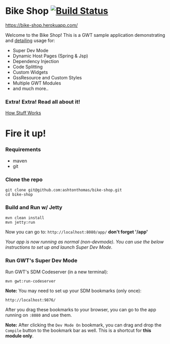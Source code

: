 # Bike Shop [![Build Status](https://travis-ci.org/ashtonthomas/bike-shop.svg)](https://travis-ci.org/ashtonthomas/bike-shop)

https://bike-shop.herokuapp.com/

Welcome to the Bike Shop! This is a GWT sample application demonstrating and [detailing](https://github.com/ashtonthomas/bike-shop/wiki) usage for:
* Super Dev Mode
* Dynamic Host Pages (Spring & Jsp)
* Dependency Injection
* Code Splitting
* Custom Widgets
* GssResource and Custom Styles
* Multiple GWT Modules
* and much more..

### Extra! Extra! Read all about it!

[How Stuff Works](https://github.com/ashtonthomas/bike-shop/wiki)

# Fire it up!

### Requirements
* maven
* git


### Clone the repo
```
git clone git@github.com:ashtonthomas/bike-shop.git
cd bike-shop
```

### Build and Run w/ Jetty


```
mvn clean install
mvn jetty:run
```

Now you can go to: `http://localhost:8080/app/` **don't forget '/app'**

*Your app is now running as normal (non-devmode). You can use the below instructions to set up and launch Super Dev Mode.*


### Run GWT's Super Dev Mode

Run GWT's SDM Codeserver (in a new terminal):

```
mvn gwt:run-codeserver
```

__Note:__ You may need to set up your SDM bookmarks (only once):
```
http://localhost:9876/
```

After you drag these bookmarks to your browser, you can go to the app running on `:8080` and use them.

__Note:__ After clicking the `Dev Mode On` bookmark, you can drag and drop the `Compile` button to the bookmark bar as well. This is a shortcut for **this module only**.

